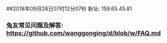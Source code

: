 ##2018年09月28日07时12分07秒 新址: 159.65.45.81
### 兔友常见问题及解答: https://github.com/wanggonging/d/blob/w/FAQ.md
